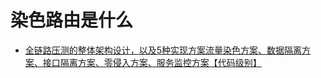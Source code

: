 # 染色路由是什么


- [全链路压测的整体架构设计，以及5种实现方案流量染色方案、数据隔离方案、接口隔离方案、零侵入方案、服务监控方案【代码级别】](https://www.cnblogs.com/jiagooushi/p/16693156.html)


